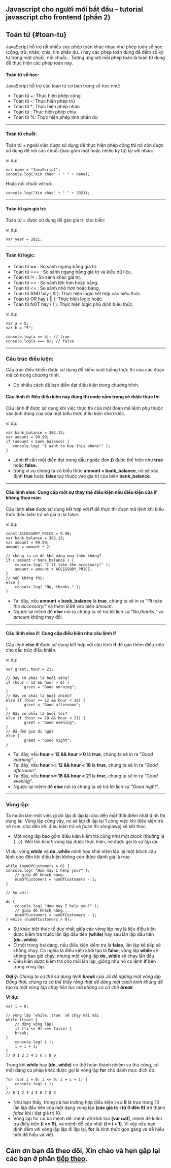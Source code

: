 ﻿## Javascript cho người mới bắt đầu – tutorial javascript cho frontend (phần 2)



## Toán tử {#toan-tu}
JavaScript hỗ trợ rất nhiều các phép toán khác nhau như phép toán số học (cộng, trừ, nhân, chia, tìm phần dư..) hay các phép toán dùng để đếm số ký tự trong một chuỗi, nối chuỗi... Tương ứng với mỗi phép toán là toán tử dùng để thực hiện các phép toán này.

####    Toán tử số học:
JavaScript hỗ trợ các toán tử cơ bản trong số học như:

  - Toán tử +: Thực hiện phép cộng
  - Toán tử -: Thực hiện phép trừ
  - Toán tử *: Thực hiện phép nhân
  - Toán tử \: Thực hiện phép chia
  - Toán tử %: Thực hiện phép tính phần dư
  ---

####    Toán tử chuỗi: 
Toán tử + ngoài việc được sử dụng để thực hiện phép cộng thì nó còn được sử dụng để nối các chuỗi
(bao gồm một hoặc nhiều ký tự) lại với nhau:

vi dụ:
```
var name = "JavaScript";
console.log("Xin chào" + " " + name);
```
Hoặc nối chuỗi với số:
```
console.log("Xin chào" + " " + 2021);
```
  ---

####    Toán tử gán giá trị: 
Toán tử = được sử dụng để gán giá trị cho biến:

vi dụ:
```
var year = 2021;
```
  ---
####    Toán tử logic: 
  - Toán tử  == : So sánh ngang bằng giá trị.
  - Toán tử  === : So sánh ngang bằng giá trị và kiểu dữ liệu.
  - Toán tử  != : So sánh khác giá trị.
  - Toán tử  >= : So sánh lớn hơn hoặc bằng.
  - Toán tử  <= : So sánh nhỏ hơn hoặc bằng.
  - Toán tử  AND  hay ( & ): Thực hiện logic kết hợp các biểu thức.
  - Toán tử  OR  hay ( || ): Thực hiện logic hoặc.
  - Toán tử  NOT  hay ( ! ): Thực hiện logic phủ định biểu thức.

vi dụ:
```
var a = 5; 
var b = "5"; 

console.log(a == b); // true 
console.log(a === b); // false
```
  ---

### Cấu trúc điều kiện:
Cấu trúc điều khiển được sử dụng để kiểm soát luồng thực thi của các đoạn mã có trong chương trình.
- Có nhiều cách để bạn diễn đạt điều kiện trong chương trình.

####    Câu lệnh if: Nếu điều kiện này đúng thì code nằm trong sẽ được thực thi
Câu lệnh **if** được sử dụng khi việc thực thi của một đoạn mã lệnh phụ thuộc vào tính đúng của của một biểu thức điều kiện cho trước.

ví dụ:
```
var bank_balance = 302.13;
var amount = 99.99;
if (amount < bank_balance) {
   console.log( "I want to buy this phone!" );
}

```

- Lệnh **if** cần một diễn đạt trong dấu ngoặc đơn **()** được thể hiện như **true** hoặc **false**.
- trong ví vụ chúng ta có biểu thức **amount < bank_balance**, nó sẽ xác định **true** hoặc **false** tuỳ thuộc vào gía trị của biến **bank_balance**.

---
#### Câu lệnh else: Cung cấp môt sự thay thế điều kiện nếu điều kiện của if không thoả mãn
Câu lệnh **else** được sử dụng kết hợp với **if** để thực thi đoạn mã lệnh khi biểu thức điều kiện trả về giá trị là false.

ví dụ:
```
const ACCESSORY_PRICE = 9.99;
var bank_balance = 302.13;
var amount = 99.99;
amount = amount * 2;

// chúng ta có đủ khả năng mua thêm không?
if ( amount < bank_balance ) {
    console.log( "I'll take the accessory!" );
    amount = amount + ACCESSORY_PRICE;
}
// nếu không thì:
else {
    console.log( "No, thanks." );
}

```
- Tại đây, nếu **amount < bank_balance** là **true**, chúng ta sẽ in ra *"I'll take the accessory!"* và thêm *9.99* vào biến *amount*.
- Ngược lại mệnh đề **else** nói ra chúng ta sẽ trả lời lịch sự *"No,thanks."* và *amount* không thay đổi.
---

####  Câu lệnh else if: Cung cấp điều kiện như câu lệnh if
Câu lệnh **else if** được sử dụng kết hợp với câu lệnh **if** để gán thêm điều kiện cho cấu trúc điều khiển.

ví dụ:
```
var greet; hour = 21; 

// Đây có phải là buổi sáng?
if (hour < 12 && hour > 0) { 
        greet = "Good morning"; 
}
// Đây có phải là buổi chiều?
else if (hour >= 12 && hour < 18) { 
        greet = "Good afternoon"; 
} 
// Đây có phải là buổi tối?
else if (hour >= 18 && hour < 21) { 
        greet = "Good evening"; 
} 
// Đã đến giờ đi ngủ?
else { 
        greet = "Good night"; 
}
```
- Tại đây, nếu **hour < 12 && hour > 0** là **true**, chúng ta sẽ in ra *"Good morning"*.
- Tại đây, nếu **hour >= 12 && hour < 18** là **true**, chúng ta sẽ in ra *"Good afternoon"*.
- Tại đây, nếu **hour >= 18 && hour < 21** là **true**, chúng ta sẽ in ra *"Good evening"*.
- Ngược lại mệnh đề **else** nói ra chúng ta sẽ trả lời lịch sự *"Good night"*.

---

### Vòng lặp:
Ta muốn làm một việc gì đó lặp đi lặp lại cho đến một thời điểm nhất định thì dùng lại. Vòng lặp cũng vậy, nó sẽ lặp đi lặp lại 1 công việc khi điều kiện trả về *true*, cho đến khi điều kiện trả về *false* thì vònglawpj sẽ kết thúc.
- Một vòng lăp bao gồm điều kiện kiểm tra cũng như một *block* (thường la {...}). Mỗi lần *block* vòng lặp được thực hiện, nó được gọi là *sự lặp lại*.

Ví dụ: vòng **while** và **do..while** minh họa khái niệm lặp lại một *block* câu lệnh cho đến khi điều kiện không còn được đánh giá là *true*:
```
while (numOfCustomers > 0) {
console.log( "How may I help you?" );
    // giúp đỡ khách hàng...
    numOfCustomers = numOfCustomers - 1;
}

// So với:

do {
    console.log( "How may I help you?" );
    // giúp đỡ khách hàng...
    numOfCustomers = numOfCustomers - 1;
} while (numOfCustomers > 0);

```

- Sự khác biệt thực tế duy nhất giữa các vòng lặp này là liệu điều kiện được kiểm tra trước lần lặp đầu tiên **(while)** hay sau lần lặp đầu tiên **(do..while)**.
- Ở một trong hai dạng, nếu điều kiện kiểm tra là **false**, lần lặp kế tiếp sẽ không chạy. Có nghĩa là điều kiện khởi tạo là **false**, vòng lặp **while** sẽ không bao giờ chạy, nhưng một vòng lặp **do..while** sẽ chạy lần đầu.
- Điều kiện được kiểm tra cho mỗi lần lặp, giống như nó có lệnh **if** bên trong vòng lặp.


**Gợi ý**: *Chúng ta có thể sử dụng lệnh **break** của JS để ngừng một vòng lặp. Đồng thời, chúng ta có thể thấy rằng thật dễ dàng một cách kinh khủng để tạo ra một vòng lặp chạy liên tục mà không có cơ chế **break**.*

**Ví dụ:**

```
var i = 0;

// vòng lặp `while..true` sẽ chạy mãi mãi
while (true) {
    // dừng vòng lặp?
    if ((i <= 9) === false) {
    break;
}
    console.log( i );
    i = i + 1;
}
// 0 1 2 3 4 5 6 7 8 9
```

Trong khi **while** hay **(do..while)** có thể hoàn thành nhiệm vụ thủ công, có một dạng cú pháp khác được gọi là vòng lặp **for** cho dành mục đích đó.

```
for (var i = 0; i <= 9; i = i + 1) {
    console.log( i );
}
// 0 1 2 3 4 5 6 7 8 9
```

- Như bạn thấy, trong cả hai trường hợp điều kiện **i <= 9** là *true* trong 10 lần lặp đầu tiên của một dạng vòng lặp **(các giá trị i từ 0 đến 9)** trở thành *false* khi *i* đạt giá trị 10.
- Vòng lặp for có ba mệnh đề: mệnh đề khởi tạo **(var i=0)**, mệnh đề kiểm tra điều kiện **(i <= 9)**, và mệnh đề cập nhật **(i = i + 1)**. Vì vậy nếu bạn định đếm với vòng lặp lặp đi lặp lại, **for** là hỉnh thức gọn gàng và dễ hiểu hơn để hiểu và viết.


## Cảm ơn bạn đã theo dõi, Xin chào và hẹn gặp lại các bạn ở phần [tiếp theo](https://github.com/thanhdat19521/tutorial-javascript/blob/main/tutorial-javascript_part2.md).




